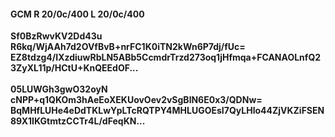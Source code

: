 #### GCM R 20/0c/400 L 20/0c/400
**Sf0BzRwvKV2Dd43u**<br/>**R6kq/WjAAh7d2OVfBvB+nrFC1K0iTN2kWn6P7dj/fUc=**<br/>**EZ8tdzg4/IXzdiuwRbLN5ABb5CcmdrTrzd273oq1jHfmqa+FCANAOLnfQ23ZyXL11p/HCtU+KnQEEdOF...**<br/><br/>
**05LUWGh3gwO32oyN**<br/>**cNPP+q1QKOm3hAeEoXEKUovOev2vSgBlN6E0x3/QDNw=**<br/>**BqMHfLUHe4eDdTKLwYpLTcRQTPY4MHLUGOEsI7QyLHlo44ZjVKZiFSEN89X1IKGtmtzCCTr4L/dFeqKN...**